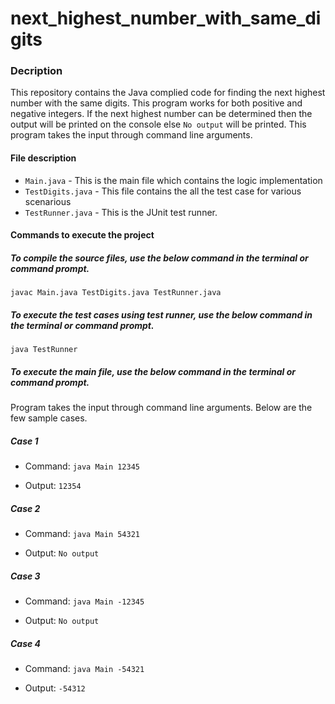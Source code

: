 # next_highest_number_with_same_digits
### Decription  
This repository contains the Java complied code for finding the next highest number with the same digits. This program works for both positive and negative integers. If the next highest number can be determined then the output will be printed on the console else ```No output``` will be printed. This program takes the input through command line arguments.

#### File description
- ```Main.java``` - This is the main file which contains the logic implementation
-   ```TestDigits.java``` - This file contains the all the test case for various scenarious
-   ```TestRunner.java``` - This is the JUnit test runner.

#### Commands to execute the project

##### To compile the source files, use the below command in the terminal or command prompt.

```javac Main.java TestDigits.java TestRunner.java```


##### To execute the test cases using test runner, use the below command in the terminal or command prompt.

```java TestRunner ```

##### To execute the main file, use the below command in the terminal or command prompt.

Program takes the input through command line arguments. Below are the few sample cases.

##### Case 1
- Command: ```java Main 12345 ```

- Output: ```12354```

##### Case 2
- Command: ```java Main 54321 ```

- Output: ```No output```

##### Case 3
- Command: ```java Main -12345 ```

- Output: ```No output```

##### Case 4
- Command: ```java Main -54321 ```

- Output: ```-54312```
